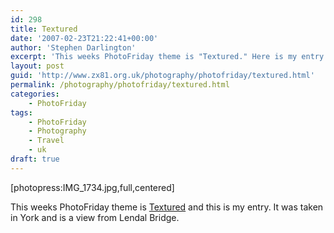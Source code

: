 ```yaml
---
id: 298
title: Textured
date: '2007-02-23T21:22:41+00:00'
author: 'Stephen Darlington'
excerpt: 'This weeks PhotoFriday theme is "Textured." Here is my entry.'
layout: post
guid: 'http://www.zx81.org.uk/photography/photofriday/textured.html'
permalink: /photography/photofriday/textured.html
categories:
    - PhotoFriday
tags:
    - PhotoFriday
    - Photography
    - Travel
    - uk
draft: true
---
```


\[photopress:IMG\_1734.jpg,full,centered\]

This weeks PhotoFriday theme is [Textured](http://www.photofriday.com/archives/challenge/000644.php "PhotoFriday: Textured") and this is my entry. It was taken in York and is a view from Lendal Bridge.
